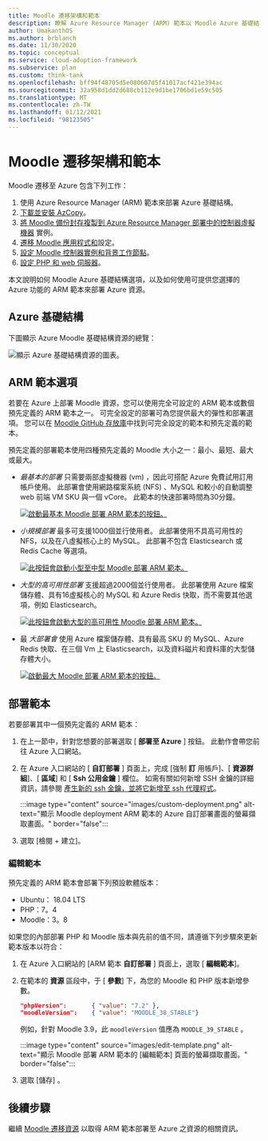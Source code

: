 ```yaml
---
title: Moodle 遷移架構和範本
description: 瞭解 Azure Resource Manager (ARM) 範本以 Moodle Azure 基礎結構部署，以及如何部署或編輯它們。
author: UmakanthOS
ms.author: brblanch
ms.date: 11/30/2020
ms.topic: conceptual
ms.service: cloud-adoption-framework
ms.subservice: plan
ms.custom: think-tank
ms.openlocfilehash: bff94f48705d5e080607d5f41017acf421e394ac
ms.sourcegitcommit: 32a958d1dd2d688cb112e9d1be1706bd1e59c505
ms.translationtype: MT
ms.contentlocale: zh-TW
ms.lasthandoff: 01/12/2021
ms.locfileid: "98123505"
---
```

# <a name="moodle-migration-architecture-and-templates"></a>Moodle 遷移架構和範本

Moodle 遷移至 Azure 包含下列工作：

1. 使用 Azure Resource Manager (ARM) 範本來部署 Azure 基礎結構。
1. [下載並安裝 AzCopy](migration-start.md#download-and-install-azcopy-on-the-controller-vm)。
1. [將 Moodle 備份封存複製到 Azure Resource Manager 部署中的控制器虛擬機器](migration-start.md#copy-the-moodle-archive-to-the-controller-vm) 實例。
1. [遷移 Moodle 應用程式和](migration-start.md#import-the-moodle-database-to-azure)設定。
1. [設定 Moodle 控制器實例和背景工作節點](azure-infra-config.md)。
1. [設定 PHP 和 web 伺服器](azure-infra-config.md)。

本文說明如何 Moodle Azure 基礎結構選項，以及如何使用可提供您選擇的 Azure 功能的 ARM 範本來部署 Azure 資源。

## <a name="azure-infrastructure"></a>Azure 基礎結構

下圖顯示 Azure Moodle 基礎結構資源的總覽：

![顯示 Azure 基礎結構資源的圖表。](images/architecture.png)

## <a name="arm-template-options"></a>ARM 範本選項

若要在 Azure 上部署 Moodle 資源，您可以使用完全可設定的 ARM 範本或數個預先定義的 ARM 範本之一。 可完全設定的部署可為您提供最大的彈性和部署選項。 您可以在 [Moodle GitHub 存放庫](https://github.com/Azure/Moodle)中找到可完全設定的範本和預先定義的範本。

預先定義的部署範本使用四種預先定義的 Moodle 大小之一：最小、最短、最大或最大。

- *最基本的部署* 只需要兩部虛擬機器 (vm) ，因此可搭配 Azure 免費試用訂用帳戶使用。 此部署會使用網路檔案系統 (NFS) 、MySQL 和較小的自動調整 web 前端 VM SKU 與一個 vCore。 此範本的快速部署時間為30分鐘。
  
  [![啟動最基本 Moodle 部署 ARM 範本的按鈕。](images/deploy-to-azure.png)](https://portal.azure.com/#create/Microsoft.Template/uri/https%3A%2F%2Fraw.githubusercontent.com%2FAzure%2FMoodle%2Fmaster%2Fazuredeploy-minimal.json)

- *小規模部署* 最多可支援1000個並行使用者。 此部署使用不具高可用性的 NFS，以及在八虛擬核心上的 MySQL。 此部署不包含 Elasticsearch 或 Redis Cache 等選項。
  
  [![此按鈕會啟動小型至中型 Moodle 部署 ARM 範本。](images/deploy-to-azure.png)](https://portal.azure.com/#create/Microsoft.Template/uri/https%3A%2F%2Fraw.githubusercontent.com%2FAzure%2FMoodle%2Fmaster%2Fazuredeploy-small2mid-noha.json)

- *大型的高可用性部署* 支援超過2000個並行使用者。 此部署使用 Azure 檔案儲存體、具有16虛擬核心的 MySQL 和 Azure Redis 快取，而不需要其他選項，例如 Elasticsearch。
  
  [![此按鈕會啟動大型的高可用性 Moodle 部署 ARM 範本。](images/deploy-to-azure.png)](https://portal.azure.com/#create/Microsoft.Template/uri/https%3A%2F%2Fraw.githubusercontent.com%2FAzure%2FMoodle%2Fmaster%2Fazuredeploy-large-ha.json)

- 最 *大部署會* 使用 Azure 檔案儲存體、具有最高 SKU 的 MySQL、Azure Redis 快取、在三個 Vm 上 Elasticsearch，以及資料磁片和資料庫的大型儲存體大小。
  
  [![啟動最大 Moodle 部署 ARM 範本的按鈕。](images/deploy-to-azure.png)](https://portal.azure.com/#create/Microsoft.Template/uri/https%3A%2F%2Fraw.githubusercontent.com%2FAzure%2FMoodle%2Fmaster%2Fazuredeploy-maximal.json)

## <a name="deploy-the-template"></a>部署範本

若要部署其中一個預先定義的 ARM 範本：

1. 在上一節中，針對您想要的部署選取 [ **部署至 Azure** ] 按鈕。 此動作會帶您前往 Azure 入口網站。
   
1. 在 Azure 入口網站的 [ **自訂部署** ] 頁面上，完成 [強制 **訂** 用帳戶]、[ **資源群組**]、[ **區域**] 和 [ **Ssh 公用金鑰** ] 欄位。 如需有關如何新增 SSH 金鑰的詳細資訊，請參閱 [產生新的 ssh 金鑰，並將它新增至 ssh 代理程式](https://docs.github.com/free-pro-team@latest/github/authenticating-to-github/generating-a-new-ssh-key-and-adding-it-to-the-ssh-agent)。
   
   :::image type="content" source="images/custom-deployment.png" alt-text="顯示 Moodle deployment ARM 範本的 Azure 自訂部署畫面的螢幕擷取畫面。" border="false":::
   
1. 選取 [檢閱 + 建立]。

### <a name="edit-the-template"></a>編輯範本

預先定義的 ARM 範本會部署下列預設軟體版本：

- Ubuntu： 18.04 LTS
- PHP：7。4
- Moodle：3。8

如果您的內部部署 PHP 和 Moodle 版本與先前的值不同，請遵循下列步驟來更新範本版本以符合：

1. 在 Azure 入口網站的 [ARM 範本 **自訂部署** ] 頁面上，選取 [ **編輯範本**]。
   
1. 在範本的 **資源** 區段中，于 [ **參數**] 下，為您的 Moodle 和 PHP 版本新增參數。

   ```json
   "phpVersion":       { "value": "7.2" },
   "moodleVersion":    { "value": "MOODLE_38_STABLE"}
   ```
   
   例如，針對 Moodle 3.9，此 `moodleVersion` 值應為 `MOODLE_39_STABLE` 。
   
   :::image type="content" source="images/edit-template.png" alt-text="顯示 Moodle 部署 ARM 範本的 [編輯範本] 頁面的螢幕擷取畫面。" border="false":::
   
1. 選取 [儲存]  。

## <a name="next-steps"></a>後續步驟

繼續 [Moodle 遷移資源](migration-resources.md) 以取得 ARM 範本部署至 Azure 之資源的相關資訊。
